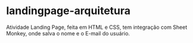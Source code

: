 # landingpage-arquitetura
Atividade Landing Page, feita em HTML e CSS, tem integração com Sheet Monkey, onde salva o nome e o E-mail do usuário.
